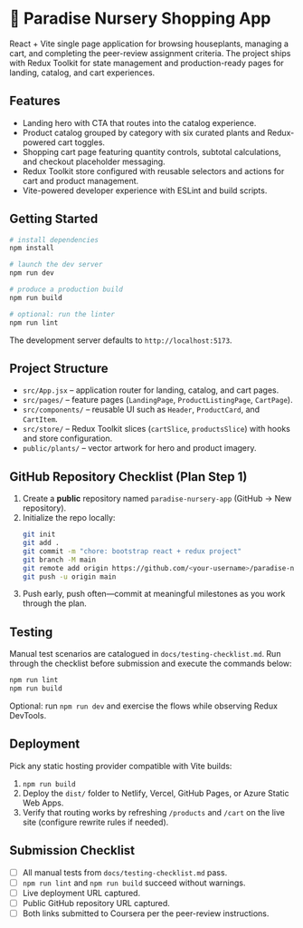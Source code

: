 # 🌿 Paradise Nursery Shopping App

React + Vite single page application for browsing houseplants, managing a cart, and completing the peer-review assignment criteria. The project ships with Redux Toolkit for state management and production-ready pages for landing, catalog, and cart experiences.

## Features

- Landing hero with CTA that routes into the catalog experience.
- Product catalog grouped by category with six curated plants and Redux-powered cart toggles.
- Shopping cart page featuring quantity controls, subtotal calculations, and checkout placeholder messaging.
- Redux Toolkit store configured with reusable selectors and actions for cart and product management.
- Vite-powered developer experience with ESLint and build scripts.

## Getting Started

```bash
# install dependencies
npm install

# launch the dev server
npm run dev

# produce a production build
npm run build

# optional: run the linter
npm run lint
```

The development server defaults to `http://localhost:5173`.

## Project Structure

- `src/App.jsx` – application router for landing, catalog, and cart pages.
- `src/pages/` – feature pages (`LandingPage`, `ProductListingPage`, `CartPage`).
- `src/components/` – reusable UI such as `Header`, `ProductCard`, and `CartItem`.
- `src/store/` – Redux Toolkit slices (`cartSlice`, `productsSlice`) with hooks and store configuration.
- `public/plants/` – vector artwork for hero and product imagery.

## GitHub Repository Checklist (Plan Step 1)

1. Create a **public** repository named `paradise-nursery-app` (GitHub → New repository).
2. Initialize the repo locally:
	```bash
	git init
	git add .
	git commit -m "chore: bootstrap react + redux project"
	git branch -M main
	git remote add origin https://github.com/<your-username>/paradise-nursery-app.git
	git push -u origin main
	```
3. Push early, push often—commit at meaningful milestones as you work through the plan.

## Testing

Manual test scenarios are catalogued in `docs/testing-checklist.md`. Run through the checklist before submission and execute the commands below:

```bash
npm run lint
npm run build
```

Optional: run `npm run dev` and exercise the flows while observing Redux DevTools.

## Deployment

Pick any static hosting provider compatible with Vite builds:

1. `npm run build`
2. Deploy the `dist/` folder to Netlify, Vercel, GitHub Pages, or Azure Static Web Apps.
3. Verify that routing works by refreshing `/products` and `/cart` on the live site (configure rewrite rules if needed).

## Submission Checklist

- [ ] All manual tests from `docs/testing-checklist.md` pass.
- [ ] `npm run lint` and `npm run build` succeed without warnings.
- [ ] Live deployment URL captured.
- [ ] Public GitHub repository URL captured.
- [ ] Both links submitted to Coursera per the peer-review instructions.
